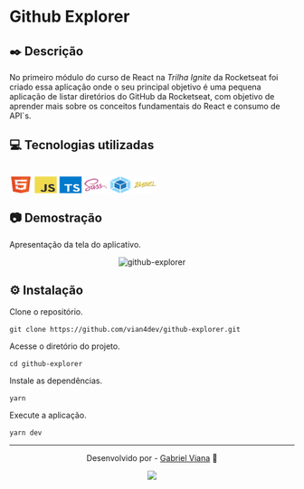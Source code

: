 # Github Explorer

## ✒️ Descrição
No primeiro módulo do curso de React na _Trilha Ignite_ da Rocketseat foi criado essa aplicação onde o seu principal objetivo é uma pequena aplicação de listar diretórios do GitHub da Rocketseat, com objetivo de aprender mais sobre os conceitos fundamentais do React e consumo de API`s.

## 💻 Tecnologias utilizadas
<div style="display: inline_block"><br>
  <img align="center" alt="img-html" height="30" width="40" src="https://raw.githubusercontent.com/devicons/devicon/master/icons/html5/html5-original.svg">
  
  <img align="center" alt="img-javascript" height="30" width="40" src="https://raw.githubusercontent.com/devicons/devicon/master/icons/javascript/javascript-original.svg">
  
  <img align="center" alt="img-typescript" height="30" width="40" src="https://raw.githubusercontent.com/devicons/devicon/master/icons/typescript/typescript-original.svg">
  
  <img align="center" alt="img-sass" height="30" width="40" src="https://raw.githubusercontent.com/devicons/devicon/master/icons/sass/sass-original.svg">

  <img align="center" alt="img-webpack" height="30" width="40" src="https://raw.githubusercontent.com/devicons/devicon/master/icons/webpack/webpack-original.svg">
  
  <img align="center" alt="img-babel" height="30" width="40" src="https://raw.githubusercontent.com/devicons/devicon/master/icons/babel/babel-original.svg">
</div>

## 📷 Demostração
Apresentação da tela do aplicativo.
<div align="center">
  <img src="https://i.ibb.co/TrhVQrh/github-explorer.png" alt="github-explorer" border="0">
</div>

## ⚙️ Instalação
Clone o repositório.
~~~
git clone https://github.com/vian4dev/github-explorer.git
~~~
Acesse o diretório do projeto.
~~~
cd github-explorer
~~~
Instale as dependências.
~~~
yarn
~~~
Execute a aplicação.
~~~
yarn dev
~~~

---
<div align="center"> 
 <p>Desenvolvido por - <a href="https://github.com/vian4dev">Gabriel Viana</a> 🤖</p>
 
 <a href="https://www.linkedin.com/in/vianadev" target="_blank"><img src="https://img.shields.io/badge/-LinkedIn-%230077B5?style=for-the-badge&logo=linkedin&logoColor=white" target="_blank"></a> 
</div>

